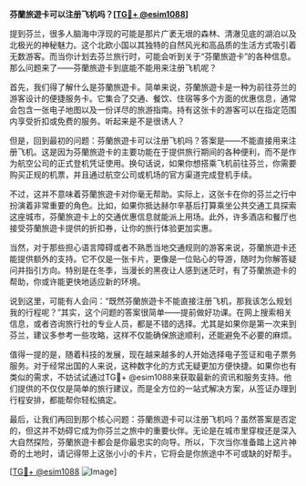**芬蘭旅遊卡可以注册飞机吗？[[TG💪+ @esim1088](https://t.me/s/esim1088)]**

提到芬兰，很多人脑海中浮现的可能是那片广袤无垠的森林、清澈见底的湖泊以及北极光的神秘魅力。这个北欧小国以其独特的自然风光和高品质的生活方式吸引着无数游客。而当你计划去芬兰旅行时，可能会听到关于“芬蘭旅遊卡”的各种信息。那么问题来了——芬蘭旅遊卡到底能不能用来注册飞机呢？

首先，我们得了解什么是芬蘭旅遊卡。简单来说，芬蘭旅遊卡是一种为前往芬兰的游客设计的便捷服务卡。它集合了交通、餐饮、住宿等多个方面的优惠信息，通常会包含一张电子地图以及一份详尽的旅游指南。持有这张卡的游客可以在指定范围内享受折扣或免费的服务。听起来是不是很诱人？

但是，回到最初的问题：芬蘭旅遊卡可以注册飞机吗？答案是——不能直接用来注册飞机。这是因为芬蘭旅遊卡的主要功能在于提供旅行期间的各种便利，而不是作为航空公司的正式登机凭证使用。换句话说，如果你想搭乘飞机前往芬兰，你需要购买正规的机票，并且通过航空公司或机场的官方渠道完成登机手续。

不过，这并不意味着芬蘭旅遊卡对你毫无帮助。实际上，这张卡在你的芬兰之行中扮演着非常重要的角色。比如，如果你抵达赫尔辛基后打算乘坐公共交通工具探索这座城市，芬蘭旅遊卡上的交通优惠信息就能派上用场。此外，许多酒店和餐厅也接受芬蘭旅遊卡提供的折扣券，让你的旅行体验更加实惠。

当然，对于那些担心语言障碍或者不熟悉当地交通规则的游客来说，芬蘭旅遊卡还能提供额外的支持。它不仅是一张卡片，更像是一位贴心的导游，随时为你解答疑问并指引方向。特别是在冬季，当漫长的黑夜让人感到迷茫时，有了芬蘭旅遊卡的帮助，你或许能更快地适应新的环境。

说到这里，可能有人会问：“既然芬蘭旅遊卡不能直接注册飞机，那我该怎么规划我的行程呢？”其实，这个问题的答案很简单——提前做好功课。在网上搜索相关信息，或者咨询旅行社的专业人员，都是不错的选择。尤其是如果你是第一次来到芬兰，建议多参考一些攻略，这样不仅能确保旅途顺利，还能避免不必要的麻烦。

值得一提的是，随着科技的发展，现在越来越多的人开始选择电子签证和电子票务服务。对于经常出国的人来说，这种数字化的方式无疑更加方便快捷。如果你也有类似的需求，不妨试试通过TG💪+ @esim1088来获取最新的资讯和服务支持。他们提供的不仅仅是简单的旅行建议，而是全方位的一站式解决方案，从签证办理到行程安排，都能帮你轻松搞定。

最后，让我们再回到那个核心问题：芬蘭旅遊卡可以注册飞机吗？虽然答案是否定的，但这并不妨碍它成为你芬兰之旅中的重要伙伴。无论是在城市里穿梭还是深入大自然探险，芬蘭旅遊卡都会是你最忠实的向导。所以，下次当你准备踏上这片神奇的土地时，请记得带上这张小小的卡片，它将会是你旅途中不可或缺的好帮手。

[[TG💪+ @esim1088](https://t.me/s/esim1088) ![Image](https://i.postimg.cc/4NQfJmqS/Snipaste-2025-05-13-00-14-12.png)]